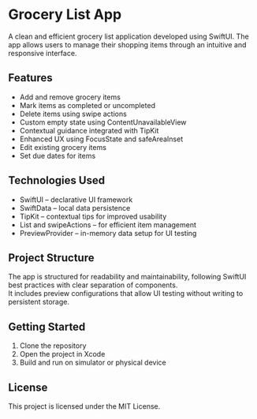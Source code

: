 # Grocery List App

A clean and efficient grocery list application developed using SwiftUI. The app allows users to manage their shopping items through an intuitive and responsive interface.

## Features

- Add and remove grocery items  
- Mark items as completed or uncompleted  
- Delete items using swipe actions  
- Custom empty state using ContentUnavailableView  
- Contextual guidance integrated with TipKit  
- Enhanced UX using FocusState and safeAreaInset
- Edit existing grocery items
- Set due dates for items

## Technologies Used

- SwiftUI – declarative UI framework  
- SwiftData – local data persistence  
- TipKit – contextual tips for improved usability  
- List and swipeActions – for efficient item management  
- PreviewProvider – in-memory data setup for UI testing

## Project Structure

The app is structured for readability and maintainability, following SwiftUI best practices with clear separation of components.  
It includes preview configurations that allow UI testing without writing to persistent storage.

## Getting Started

1. Clone the repository  
2. Open the project in Xcode  
3. Build and run on simulator or physical device

## License

This project is licensed under the MIT License.
